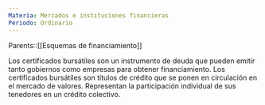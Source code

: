 ```yaml
---
Materia: Mercados e instituciones financieras
Periodo: Ordinario
---
```


Parents::[[Esquemas de financiamiento]]

Los certificados bursátiles son un instrumento de deuda que pueden emitir tanto gobiernos como empresas para obtener financiamiento. Los certificados bursátiles son títulos de crédito que se ponen en circulación en el mercado de valores. Representan la participación individual de sus tenedores en un crédito colectivo.